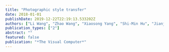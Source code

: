 ```yaml
---
title: "Photographic style transfer"
date: 2018-01-01
publishDate: 2019-12-22T22:19:13.533202Z
authors: ["Li Wang", "Zhao Wang", "Xiaosong Yang", "Shi-Min Hu", "Jianjun Zhang"]
publication_types: ["2"]
abstract: ""
featured: false
publication: "*The Visual Computer*"
---
```


